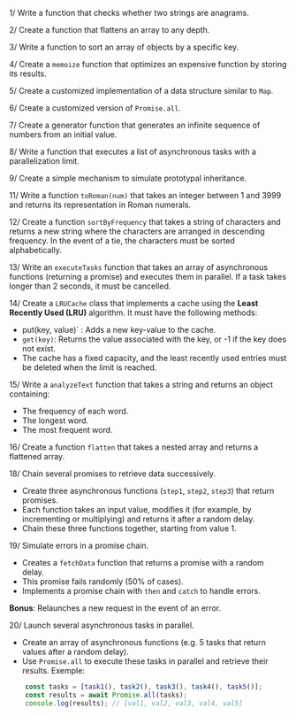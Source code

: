 1/ Write a function that checks whether two strings are anagrams.

2/ Create a function that flattens an array to any depth.

3/ Write a function to sort an array of objects by a specific key.

4/ Create a `memoize` function that optimizes an expensive function by storing its results.

5/ Create a customized implementation of a data structure similar to `Map`.

6/ Create a customized version of `Promise.all`.

7/ Create a generator function that generates an infinite sequence of numbers from an initial value.

8/ Write a function that executes a list of asynchronous tasks with a parallelization limit.

9/ Create a simple mechanism to simulate prototypal inheritance.

11/ Write a function `toRoman(num)` that takes an integer between 1 and 3999 and returns its representation in Roman numerals.

12/ Create a function `sortByFrequency` that takes a string of characters and returns a new string where the characters are arranged in descending frequency. In the event of a tie, the characters must be sorted alphabetically.

13/ Write an `executeTasks` function that takes an array of asynchronous functions (returning a promise) and executes them in parallel. If a task takes longer than 2 seconds, it must be cancelled.

14/ Create a `LRUCache` class that implements a cache using the **Least Recently Used (LRU)** algorithm. It must have the following methods:
- put(key, value)` : Adds a new key-value to the cache.
- `get(key)`: Returns the value associated with the key, or -1 if the key does not exist.
- The cache has a fixed capacity, and the least recently used entries must be deleted when the limit is reached.

15/ Write a `analyzeText` function that takes a string and returns an object containing:
- The frequency of each word.
- The longest word.
- The most frequent word.

16/ Create a function `flatten` that takes a nested array and returns a flattened array.

18/ Chain several promises to retrieve data successively.
- Create three asynchronous functions (`step1`, `step2`, `step3`) that return promises.
- Each function takes an input value, modifies it (for example, by incrementing or multiplying) and returns it after a random delay.
- Chain these three functions together, starting from value 1.

19/ Simulate errors in a promise chain.
- Creates a `fetchData` function that returns a promise with a random delay.
- This promise fails randomly (50% of cases).
- Implements a promise chain with `then` and `catch` to handle errors.

**Bonus**: Relaunches a new request in the event of an error.

20/ Launch several asynchronous tasks in parallel.
- Create an array of asynchronous functions (e.g. 5 tasks that return values after a random delay).
- Use `Promise.all` to execute these tasks in parallel and retrieve their results.
Exemple:
```js
    const tasks = [task1(), task2(), task3(), task4(), task5()];
    const results = await Promise.all(tasks);
    console.log(results); // [val1, val2, val3, val4, val5]
```